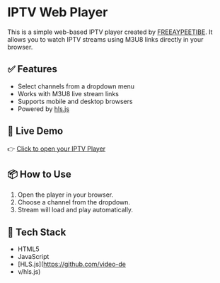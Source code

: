 # IPTV Web Player

This is a simple web-based IPTV player created by [FREEAYPEETIBE](https://github.com/FREEAYPEETIBE). It allows you to watch IPTV streams using M3U8 links directly in your browser.

## ✅ Features

- Select channels from a dropdown menu
- Works with M3U8 live stream links
- Supports mobile and desktop browsers
- Powered by [hls.js](https://github.com/video-dev/hls.js)

## 🚀 Live Demo

👉 [Click to open your IPTV Player](https://freeaypeetibe.github.io/iptv-web-player/)

## 📦 How to Use

1. Open the player in your browser.
2. Choose a channel from the dropdown.
3. Stream will load and play automatically.

## 🔧 Tech Stack

- HTML5
- JavaScript
- [HLS.js](https://github.com/video-de
- v/hls.js)
